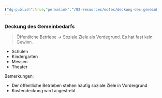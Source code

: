 ```yaml
---
{"dg-publish":true,"permalink":"/02-resources/notes/deckung-des-gemeinbedarfs/","tags":["BWL"],"noteIcon":"","updated":"2025-07-12T13:31:41.294+02:00"}
---
```


### Deckung des Gemeinbedarfs 
> Öffentliche Betriebe -> Soziale Ziele als Vordegrund. Es hat fast kein Gewinn.

- Schulen
- Kindergarten
- Messen
- Theater

Bemerkungen:
- Der öffentliche Betrieben stehen häufig soziale Ziele in Vordergrund 
- Kostendeckung wird angestrebt

